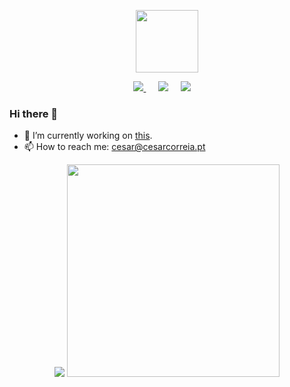 <p align="center">
<a href="https://cesarcorreia.pt" target="_blank"><img width="100px" src="https://cesarcorreia.pt/images/logo.svg"></a>
</p>

<p align="center">
  <a href="https://dev.to/alyatek"><img src="https://img.shields.io/badge/DEV.TO-%230A0A0A.svg?&style=for-the-badge&logo=dev-dot-to&logoColor=white" />       </a>&nbsp;&nbsp;&nbsp;&nbsp;
<a href="https://twitter.com/cesardcorreia"><img src="https://img.shields.io/badge/twitter-%231DA1F2.svg?&style=for-the-badge&logo=twitter&logoColor=white" /></a>&nbsp;&nbsp;&nbsp;&nbsp;
  <a href="mailto:cesar@cesarcorreia.pt?subject=Came%20from%20Github"><img src="https://img.shields.io/badge/gmail-%23D14836.svg?&style=for-the-badge&logo=gmail&logoColor=white" /></a>&nbsp;&nbsp;&nbsp;&nbsp;
<p>

### Hi there 👋


- 🔭 I’m currently working on <a target="_blank" href="https://marca-agora.pt">this</a>.
- 📫 How to reach me: cesar@cesarcorreia.pt

<p align="center">
  <img src="https://github-readme-stats.vercel.app/api?username=alyatek&count_private=true&theme=radical" />   <img width="340px" src="https://i.kym-cdn.com/entries/icons/mobile/000/028/021/work.jpg"/>  
</p>

<!--
**alyatek/alyatek** is a ✨ _special_ ✨ repository because its `README.md` (this file) appears on your GitHub profile.

Here are some ideas to get you started:

- 🔭 I’m currently working on ...
- 🌱 I’m currently learning ...
- 👯 I’m looking to collaborate on ...
- 🤔 I’m looking for help with ...
- 💬 Ask me about ...
- 📫 How to reach me: ...
- 😄 Pronouns: ...
- ⚡ Fun fact: ...
-->
